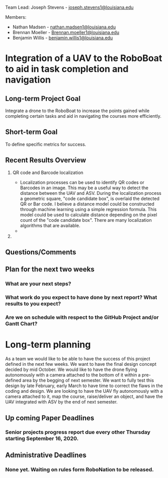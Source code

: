 Team Lead: Joseph Stevens - joseph.stevens1@louisiana.edu

Members:
* Nathan Madsen   - nathan.madsen1@louisiana.edu
* Brennan Moeller - Brennan.moeller1@louisiana.edu
* Benjamin Willis - benjamin.willis1@louisiana.edu




# Integration of a UAV to the RoboBoat to aid in task completion and navigation

## Long-term Project Goal
Integrate a drone to the RoboBoat to increase the points gained while completing certain tasks and aid in navigating the courses more efficiently.

## Short-term Goal
To define specific metrics for success.

## Recent Results Overview

1. QR code and Barcode localization
    * Localization processes can be used to identify QR codes or Barcodes in an image. This may be a useful way to detect the distance between the UAV and ASV. During the localization process a geometric square, "code candidate box", is overlaid the detected QR or Bar code. I believe a distance model could be constructed through machine learning using a simple regression formula. This model could be used to calculate distance depending on the pixel count of the "code candidate box". There are many localization algorithms that are available.
    * 

2. 


## Questions/Comments



## Plan for the next two weeks


### What are your next steps?


### What work do you expect to have done by next report? What results to you expect?


### Are we on schedule with respect to the GitHub Project and/or Gantt Chart?


# Long-term planning
 As a team we would like to be able to have the success of this project defined in the next few weeks. We want to have the final design concept decided by mid October. We would like to have the drone flying autonomously with a camera attached to the bottom of it within a pre-defined area by the begging of next semester. We want to fully test this design by late February, early March to have time to correct the flaws in the coding and design. We are looking to have the UAV fly autonomously with a camera attached to it, map the course, raise/deliver an object, and have the UAV integrated with ASV by the end of next semester.

## Up coming Paper Deadlines
### Senior projects progress report due every other Thursday starting September 16, 2020.

## Administrative Deadlines
### None yet. Waiting on rules form RoboNation to be released.
